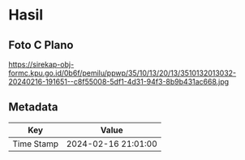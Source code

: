 # Hasil

## Foto C Plano

https://sirekap-obj-formc.kpu.go.id/0b6f/pemilu/ppwp/35/10/13/20/13/3510132013032-20240216-191651--c8f55008-5df1-4d31-94f3-8b9b431ac668.jpg


## Metadata

| Key        | Value               |
| ---------- | ------------------- |
| Time Stamp | 2024-02-16 21:01:00 |



